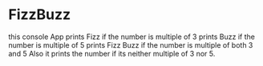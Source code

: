 # FizzBuzz

this console App
prints Fizz if the number is multiple of 3
prints Buzz if the number is multiple of 5
prints Fizz Buzz if the number is multiple of both 3 and 5
Also it prints the number if its neither multiple of 3 nor 5.
